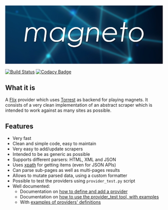 ![](resources/images/magneto_banner.png)

[![Build Status](https://github.com/i96751414/script.flix.magneto/workflows/build/badge.svg)](https://github.com/i96751414/script.flix.magneto/actions?query=workflow%3Abuild)
[![Codacy Badge](https://app.codacy.com/project/badge/Grade/ffe8ff7028674c2db50a2b3d4de1cebc)](https://www.codacy.com/gh/i96751414/script.flix.magneto/dashboard?utm_source=github.com&amp;utm_medium=referral&amp;utm_content=i96751414/script.flix.magneto&amp;utm_campaign=Badge_Grade)

## What it is

A [Flix](https://github.com/i96751414/plugin.video.flix) provider which
uses [Torrest](https://github.com/i96751414/plugin.video.torrest) as backend for playing magnets. It consists of a very
clean implementation of an abstract scraper which is intended to work against as many sites as possible.

## Features

-   Very fast
-   Clean and simple code, easy to maintain
-   Very easy to add/update scrapers
-   Intended to be as generic as possible
-   Supports different parsers: HTML, XML and JSON
-   Uses [xpath](https://docs.python.org/3/library/xml.etree.elementtree.html#xpath-support) for getting items (even for JSON APIs)
-   Can parse sub-pages as well as multi-pages results
-   Allows to mutate parsed data, using a custom formatter
-   Possible to test the providers using `provider_test.py` script
-   Well documented:
    -   Documentation on [how to define and add a provider](docs/provider_definition.md)
    -   Documentation on [how to use the provider_test tool, with examples](docs/provider_test.md)
    -   With [examples of providers' definitions](docs/examples.md)
